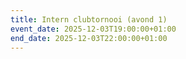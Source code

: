 ```yaml
---
title: Intern clubtornooi (avond 1)
event_date: 2025-12-03T19:00:00+01:00
end_date: 2025-12-03T22:00:00+01:00
---
```


